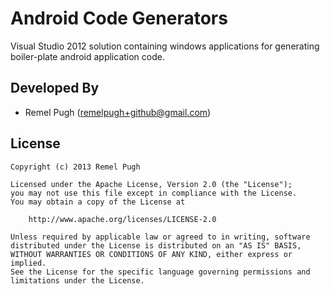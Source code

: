 Android Code Generators
=======================

Visual Studio 2012 solution containing windows applications for generating boiler-plate android application code.

Developed By
------------

* Remel Pugh (remelpugh+github@gmail.com)

License
-------
    Copyright (c) 2013 Remel Pugh

    Licensed under the Apache License, Version 2.0 (the "License");
    you may not use this file except in compliance with the License.
    You may obtain a copy of the License at

        http://www.apache.org/licenses/LICENSE-2.0

    Unless required by applicable law or agreed to in writing, software
    distributed under the License is distributed on an "AS IS" BASIS,
    WITHOUT WARRANTIES OR CONDITIONS OF ANY KIND, either express or implied.
    See the License for the specific language governing permissions and
    limitations under the License.